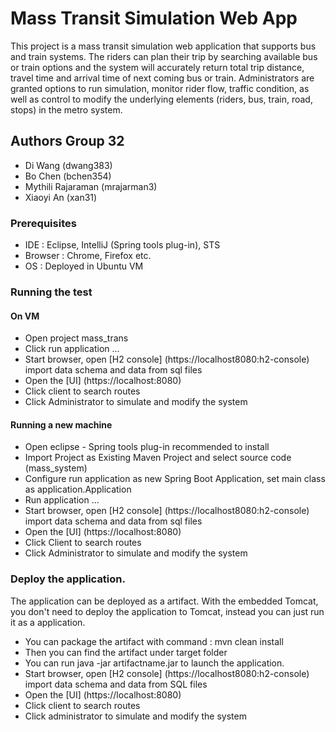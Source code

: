# Mass Transit Simulation Web App

This project is a mass transit simulation web application that supports bus and train systems. The riders can plan their trip by searching available bus or train options and the system will accurately return total trip distance, travel time and arrival time of next coming bus or train. Administrators are granted options to run simulation, monitor rider flow, traffic condition, as well as control to modify the underlying elements (riders, bus, train, road, stops) in the metro system. 


## Authors Group 32

- Di Wang (dwang383)
- Bo Chen (bchen354)
- Mythili Rajaraman (mrajarman3)
- Xiaoyi An (xan31)

### Prerequisites

 - IDE : Eclipse, IntelliJ (Spring tools plug-in), STS
 - Browser : Chrome, Firefox etc.
 - OS : Deployed in Ubuntu VM

### Running the test

#### On VM 
- Open project mass_trans 
- Click run application ...
- Start browser, open [H2 console] (https://localhost8080:h2-console) import data schema and data from sql files
- Open the [UI] (https://localhost:8080)
- Click client to search routes
- Click Administrator to simulate and modify the system 

#### Running a new machine
- Open eclipse - Spring tools plug-in recommended to install
- Import Project as Existing Maven Project and select source code (mass_system) 
- Configure run application as new Spring Boot Application, set main class as application.Application
- Run application ...
- Start browser, open [H2 console] (https://localhost8080:h2-console) import data schema and data from sql files
- Open the [UI] (https://localhost:8080)
- Click Client to search routes
- Click Administrator to simulate and modify the system 

### Deploy the application.
The application can be deployed as a artifact. With the embedded Tomcat, you don't need to deploy the application to Tomcat, instead you can just run it as a application.
- You can package the artifact with command : mvn clean install
- Then you can find the artifact under target folder
- You can run java -jar artifactname.jar to launch the application.
- Start browser, open [H2 console] (https://localhost8080:h2-console) import data schema and data from SQL files
- Open the [UI] (https://localhost:8080)
- Click client to search routes
- Click administrator to simulate and modify the system


